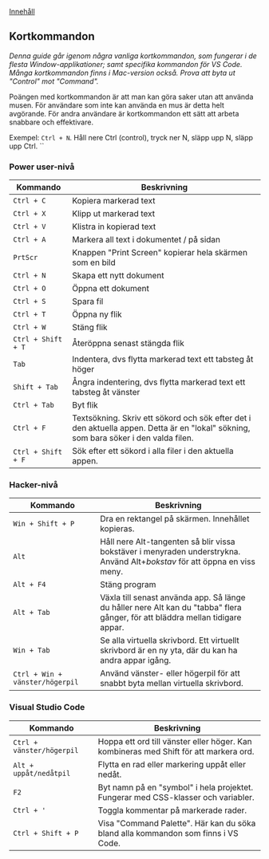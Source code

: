 [Innehåll](../README.md)

## Kortkommandon

*Denna guide går igenom några vanliga kortkommandon, som fungerar i de flesta Window-applikationer; samt specifika kommandon för VS Code. Många kortkommandon finns i Mac-version också. Prova att byta ut "Control" mot "Command".*

Poängen med kortkommandon är att man kan göra saker utan att använda musen. För användare som inte kan använda en mus är detta helt avgörande. För andra användare är kortkommandon ett sätt att arbeta snabbare och effektivare.

Exempel: `Ctrl + N`. Håll nere Ctrl (control), tryck ner N, släpp upp N, släpp upp Ctrl.
``

### Power user-nivå
|Kommando |Beskrivning |
|---------|------------|
|`Ctrl + C` |Kopiera markerad text
|`Ctrl + X` |Klipp ut markerad text
|`Ctrl + V` |Klistra in kopierad text
|`Ctrl + A` |Markera all text i dokumentet / på sidan
|`PrtScr`   |Knappen "Print Screen" kopierar hela skärmen som en bild
|`Ctrl + N` |Skapa ett nytt dokument
|`Ctrl + O` |Öppna ett dokument
|`Ctrl + S` |Spara fil
|`Ctrl + T` |Öppna ny flik
|`Ctrl + W` |Stäng flik
|`Ctrl + Shift + T` |Återöppna senast stängda flik
|`Tab` |Indentera, dvs flytta markerad text ett tabsteg åt höger
|`Shift + Tab` |Ångra indentering, dvs flytta markerad text ett tabsteg åt vänster
|`Ctrl + Tab` |Byt flik
|`Ctrl + F` |Textsökning. Skriv ett sökord och sök efter det i den aktuella appen. Detta är en "lokal" sökning, som bara söker i den valda filen.
|`Ctrl + Shift + F` |Sök efter ett sökord i alla filer i den aktuella appen.


### Hacker-nivå

|Kommando |Beskrivning |
|---------|------------|
|`Win + Shift + P` |Dra en rektangel på skärmen. Innehållet kopieras. |
|`Alt`             |Håll nere Alt-tangenten så blir vissa bokstäver i menyraden understrykna. Använd Alt+*bokstav* för att öppna en viss meny. |
|`Alt + F4`        |Stäng program |
|`Alt + Tab`       |Växla till senast använda app. Så länge du håller nere Alt kan du "tabba" flera gånger, för att bläddra mellan tidigare appar. |
|`Win + Tab`       |Se alla virtuella skrivbord. Ett virtuellt skrivbord är en ny yta, där du kan ha andra appar igång. |
|`Ctrl + Win + vänster/högerpil` |Använd vänster- eller högerpil för att snabbt byta mellan virtuella skrivbord. |


### Visual Studio Code

|Kommando |Beskrivning |
|---------|------------|
|`Ctrl + vänster/högerpil` |Hoppa ett ord till vänster eller höger. Kan kombineras med Shift för att markera ord. |
|`Alt + uppåt/nedåtpil` |Flytta en rad eller markering uppåt eller nedåt. |
|`F2` |Byt namn på en "symbol" i hela projektet. Fungerar med CSS-klasser och variabler. |
|`Ctrl + '` |Toggla kommentar på markerade rader. |
|`Ctrl + Shift + P` |Visa "Command Palette". Här kan du söka bland alla kommandon som finns i VS Code.|
